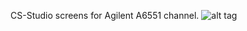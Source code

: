 CS-Studio screens for Agilent A6551 channel.
![alt tag](https://github.com/JeffersonLab/clas12-epics/hotfix-v1.1.1/apps/A6551App/op/opi/A6651.png)
